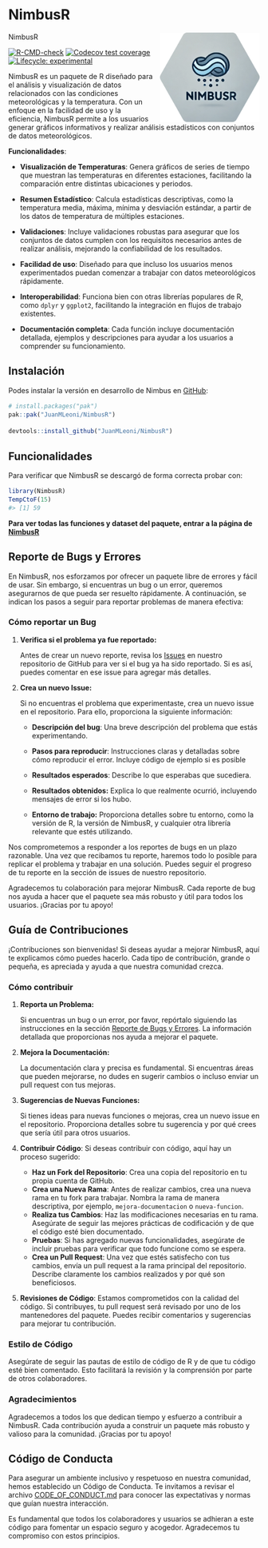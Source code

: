 
<!-- README.md is generated from README.Rmd. Please edit that file -->

# NimbusR

NimbusR
<a href="NimbusR"><img src="imagenes/Logo2.png" alt="NimbusR" align="right" style="float: right; margin-left: 10px;" width="200"/></a>

<!-- badges: start -->

[![R-CMD-check](https://github.com/JuanMLeoni/NimbusR/actions/workflows/R-CMD-check.yaml/badge.svg)](https://github.com/JuanMLeoni/NimbusR/actions/workflows/R-CMD-check.yaml)
[![Codecov test
coverage](https://codecov.io/gh/JuanMLeoni/NimbusR/graph/badge.svg)](https://app.codecov.io/gh/JuanMLeoni/NimbusR)
[![Lifecycle:
experimental](https://img.shields.io/badge/lifecycle-experimental-orange.svg)](https://lifecycle.r-lib.org/articles/stages.html#experimental)

<!-- badges: end -->

NimbusR es un paquete de R diseñado para el análisis y visualización de
datos relacionados con las condiciones meteorológicas y la temperatura.
Con un enfoque en la facilidad de uso y la eficiencia, NimbusR permite a
los usuarios generar gráficos informativos y realizar análisis
estadísticos con conjuntos de datos meteorológicos.

**Funcionalidades**:

- **Visualización de Temperaturas**: Genera gráficos de series de tiempo
  que muestran las temperaturas en diferentes estaciones, facilitando la
  comparación entre distintas ubicaciones y periodos.

- **Resumen Estadístico**: Calcula estadísticas descriptivas, como la
  temperatura media, máxima, mínima y desviación estándar, a partir de
  los datos de temperatura de múltiples estaciones.

- **Validaciones**: Incluye validaciones robustas para asegurar que los
  conjuntos de datos cumplen con los requisitos necesarios antes de
  realizar análisis, mejorando la confiabilidad de los resultados.

- **Facilidad de uso**: Diseñado para que incluso los usuarios menos
  experimentados puedan comenzar a trabajar con datos meteorológicos
  rápidamente.

- **Interoperabilidad**: Funciona bien con otras librerías populares de
  R, como `dplyr` y `ggplot2`, facilitando la integración en flujos de
  trabajo existentes.

- **Documentación completa**: Cada función incluye documentación
  detallada, ejemplos y descripciones para ayudar a los usuarios a
  comprender su funcionamiento.

## Instalación

Podes instalar la versión en desarrollo de Nimbus en
[GitHub](https://github.com/JuanMLeoni/NimbusR):

``` r
# install.packages("pak")
pak::pak("JuanMLeoni/NimbusR")

devtools::install_github("JuanMLeoni/NimbusR")
```

## Funcionalidades

Para verificar que NimbusR se descargó de forma correcta probar con:

``` r
library(NimbusR)
TempCtoF(15)
#> [1] 59
```

**Para ver todas las funciones y dataset del paquete, entrar a la página
de [NimbusR](https://juanmleoni.github.io/NimbusR/)**

## Reporte de Bugs y Errores

En NimbusR, nos esforzamos por ofrecer un paquete libre de errores y
fácil de usar. Sin embargo, si encuentras un bug o un error, queremos
asegurarnos de que pueda ser resuelto rápidamente. A continuación, se
indican los pasos a seguir para reportar problemas de manera efectiva:

### Cómo reportar un Bug

1.  **Verifica si el problema ya fue reportado:**

    Antes de crear un nuevo reporte, revisa los
    [Issues](https://github.com/JuanMLeoni/NimbusR/issues) en nuestro
    repositorio de GitHub para ver si el bug ya ha sido reportado. Si es
    así, puedes comentar en ese issue para agregar más detalles.

2.  **Crea un nuevo Issue:**

    Si no encuentras el problema que experimentaste, crea un nuevo issue
    en el repositorio. Para ello, proporciona la siguiente información:

    - **Descripción del bug**: Una breve descripción del problema que
      estás experimentando.

    - **Pasos para reproducir**: Instrucciones claras y detalladas sobre
      cómo reproducir el error. Incluye código de ejemplo si es posible

    - **Resultados esperados**: Describe lo que esperabas que sucediera.

    - **Resultados obtenidos:** Explica lo que realmente ocurrió,
      incluyendo mensajes de error si los hubo.

    - **Entorno de trabajo:** Proporciona detalles sobre tu entorno,
      como la versión de R, la versión de NimbusR, y cualquier otra
      librería relevante que estés utilizando.

Nos comprometemos a responder a los reportes de bugs en un plazo
razonable. Una vez que recibamos tu reporte, haremos todo lo posible
para replicar el problema y trabajar en una solución. Puedes seguir el
progreso de tu reporte en la sección de issues de nuestro repositorio.

Agradecemos tu colaboración para mejorar NimbusR. Cada reporte de bug
nos ayuda a hacer que el paquete sea más robusto y útil para todos los
usuarios. ¡Gracias por tu apoyo!

## Guía de Contribuciones

¡Contribuciones son bienvenidas! Si deseas ayudar a mejorar NimbusR,
aquí te explicamos cómo puedes hacerlo. Cada tipo de contribución,
grande o pequeña, es apreciada y ayuda a que nuestra comunidad crezca.

### Cómo contribuir

1.  **Reporta un Problema:**

    Si encuentras un bug o un error, por favor, repórtalo siguiendo las
    instrucciones en la sección [Reporte de Bugs y
    Errores](#reporte-de-bugs-y-errores). La información detallada que
    proporcionas nos ayuda a mejorar el paquete.

2.  **Mejora la Documentación:**

    La documentación clara y precisa es fundamental. Si encuentras áreas
    que pueden mejorarse, no dudes en sugerir cambios o incluso enviar
    un pull request con tus mejoras.

3.  **Sugerencias de Nuevas Funciones:**

    Si tienes ideas para nuevas funciones o mejoras, crea un nuevo issue
    en el repositorio. Proporciona detalles sobre tu sugerencia y por
    qué crees que sería útil para otros usuarios.

4.  **Contribuir Código**: Si deseas contribuir con código, aquí hay un
    proceso sugerido:

    - **Haz un Fork del Repositorio**: Crea una copia del repositorio en
      tu propia cuenta de GitHub.
    - **Crea una Nueva Rama**: Antes de realizar cambios, crea una nueva
      rama en tu fork para trabajar. Nombra la rama de manera
      descriptiva, por ejemplo, `mejora-documentacion` o
      `nueva-funcion`.
    - **Realiza tus Cambios**: Haz las modificaciones necesarias en tu
      rama. Asegúrate de seguir las mejores prácticas de codificación y
      de que el código esté bien documentado.
    - **Pruebas**: Si has agregado nuevas funcionalidades, asegúrate de
      incluir pruebas para verificar que todo funcione como se espera.
    - **Crea un Pull Request**: Una vez que estés satisfecho con tus
      cambios, envía un pull request a la rama principal del
      repositorio. Describe claramente los cambios realizados y por qué
      son beneficiosos.

5.  **Revisiones de Código**: Estamos comprometidos con la calidad del
    código. Si contribuyes, tu pull request será revisado por uno de los
    mantenedores del paquete. Puedes recibir comentarios y sugerencias
    para mejorar tu contribución.

### Estilo de Código

Asegúrate de seguir las pautas de estilo de código de R y de que tu
código esté bien comentado. Esto facilitará la revisión y la comprensión
por parte de otros colaboradores.

### Agradecimientos

Agradecemos a todos los que dedican tiempo y esfuerzo a contribuir a
NimbusR. Cada contribución ayuda a construir un paquete más robusto y
valioso para la comunidad. ¡Gracias por tu apoyo!

## Código de Conducta

Para asegurar un ambiente inclusivo y respetuoso en nuestra comunidad,
hemos establecido un Código de Conducta. Te invitamos a revisar el
archivo [CODE_OF_CONDUCT.md](CODE_OF_CONDUCT.md) para conocer las
expectativas y normas que guían nuestra interacción.

Es fundamental que todos los colaboradores y usuarios se adhieran a este
código para fomentar un espacio seguro y acogedor. Agradecemos tu
compromiso con estos principios.
